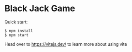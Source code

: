 # Black Jack Game

Quick start:

```
$ npm install
$ npm start
````

Head over to https://vitejs.dev/ to learn more about using vite

